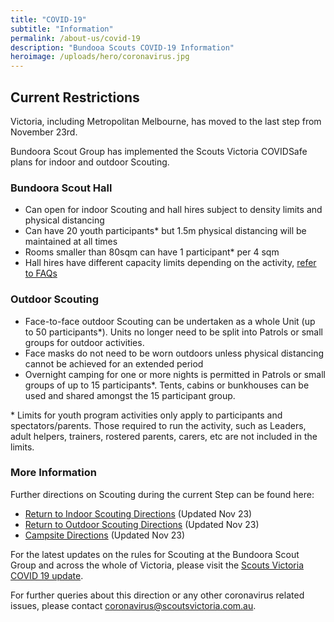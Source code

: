 ```yaml
---
title: "COVID-19"
subtitle: "Information"
permalink: /about-us/covid-19
description: "Bundooa Scouts COVID-19 Information"
heroimage: /uploads/hero/coronavirus.jpg
---
```


## Current Restrictions

Victoria, including Metropolitan Melbourne, has moved to the last step from November 23rd.

Bundoora Scout Group has implemented the Scouts Victoria COVIDSafe plans for indoor and outdoor Scouting.

### Bundoora Scout Hall

 * Can open for indoor Scouting and hall hires subject to density limits and physical distancing
 * Can have 20 youth participants* but 1.5m physical distancing will be maintained at all times
 * Rooms smaller than 80sqm can have 1 participant* per 4 sqm
 * Hall hires have different capacity limits depending on the activity, [refer to FAQs](https://scoutsvictoria.com.au/covid-19-lockdown-faq/)

### Outdoor Scouting

 * Face-to-face outdoor Scouting can be undertaken as a whole Unit (up to 50 participants*). Units no longer need to be split into Patrols or small groups for outdoor activities.
 * Face masks do not need to be worn outdoors unless physical distancing cannot be achieved for an extended period
 * Overnight camping for one or more nights is permitted in Patrols or small groups of up to 15 participants*. Tents, cabins or bunkhouses can be used and shared amongst the 15 participant group.

\* Limits for youth program activities only apply to participants and spectators/parents. Those required to run the activity, such as Leaders, adult helpers, trainers, rostered parents, carers, etc are not included in the limits.

### More Information

Further directions on Scouting during the current Step can be found here:

 * [Return to Indoor Scouting Directions](https://scoutsvictoria.com.au/media/4969/return-to-indoor-scouting-directions-nov-23.pdf) (Updated Nov 23)
 * [Return to Outdoor Scouting Directions](https://scoutsvictoria.com.au/media/4967/return-to-outdoor-scouting-directions-nov-23.pdf) (Updated Nov 23)
 * [Campsite Directions](https://scoutsvictoria.com.au/media/4968/campsite-directions-nov-23.pdf) (Updated Nov 23)

For the latest updates on the rules for Scouting at the Bundoora Scout Group and across the whole of Victoria, please visit the [Scouts Victoria COVID 19 update](https://scoutsvictoria.com.au/about-us/news/covid-19-update/).

For further queries about this direction or any other coronavirus related issues, please contact [coronavirus@scoutsvictoria.com.au](mailto:coronavirus@scoutsvictoria.com.au).
